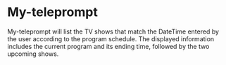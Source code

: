 # My-teleprompt
My-teleprompt will list the TV shows that match the DateTime entered by the user according to the program schedule. The displayed information includes the current program and its ending time, followed by the two upcoming shows.